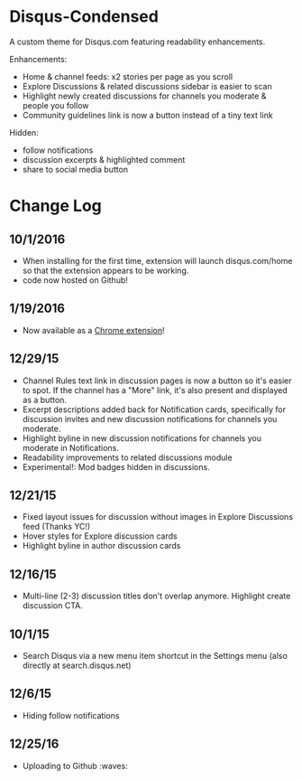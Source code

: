 # Disqus-Condensed
A custom theme for Disqus.com featuring readability enhancements.

Enhancements:
- Home & channel feeds: x2 stories per page as you scroll
- Explore Discussions & related discussions sidebar is easier to scan
- Highlight newly created discussions for channels you moderate & people you follow
- Community guidelines link is now a button instead of a tiny text link

Hidden:
- follow notifications
- discussion excerpts & highlighted comment
- share to social media button

# Change Log
## 10/1/2016
- When installing for the first time, extension will launch disqus.com/home so that the extension appears to be working.
- code now hosted on Github!

## 1/19/2016
- Now available as a [Chrome extension](https://chrome.google.com/webstore/detail/disqus-condensed/jjdnibohihomibfhckihkohkjaegbcnf)!

## 12/29/15
- Channel Rules text link in discussion pages is now a button so it's easier to spot. If the channel has a "More" link, it's also present and displayed as a button.
- Excerpt descriptions added back for Notification cards, specifically for discussion invites and new discussion notifications for channels you moderate.
- Highlight byline in new discussion notifications for channels you moderate in Notifications.
- Readability improvements to related discussions module
- Experimental!: Mod badges hidden in discussions. 


## 12/21/15
- Fixed layout issues for discussion without images in Explore Discussions feed (Thanks YC!)
- Hover styles for Explore discussion cards
- Highlight byline in author discussion cards

## 12/16/15
- Multi-line (2-3) discussion titles don't overlap anymore. Highlight create discussion CTA.

## 10/1/15
- Search Disqus via a new menu item shortcut in the Settings menu (also directly at search.disqus.net)

## 12/6/15
- Hiding follow notifications

## 12/25/16
- Uploading to Github :waves:

